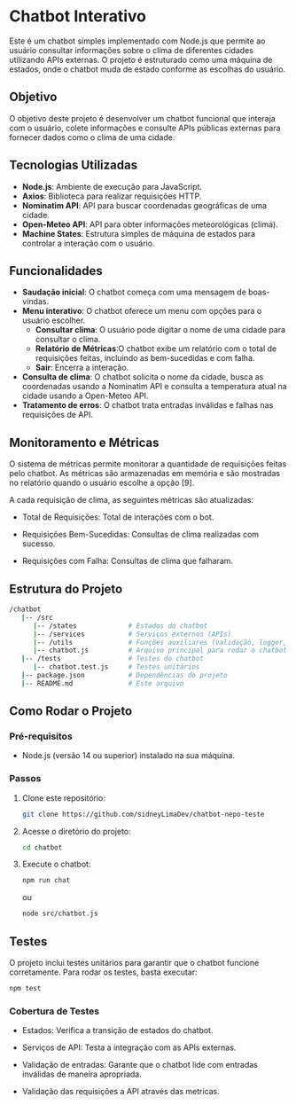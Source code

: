 # Chatbot Interativo

Este é um chatbot simples implementado com Node.js que permite ao usuário consultar informações sobre o clima de diferentes cidades utilizando APIs externas. O projeto é estruturado como uma máquina de estados, onde o chatbot muda de estado conforme as escolhas do usuário.

## Objetivo

O objetivo deste projeto é desenvolver um chatbot funcional que interaja com o usuário, colete informações e consulte APIs públicas externas para fornecer dados como o clima de uma cidade.

## Tecnologias Utilizadas

- **Node.js**: Ambiente de execução para JavaScript.
- **Axios**: Biblioteca para realizar requisições HTTP.
- **Nominatim API**: API para buscar coordenadas geográficas de uma cidade.
- **Open-Meteo API**: API para obter informações meteorológicas (clima).
- **Machine States**: Estrutura simples de máquina de estados para controlar a interação com o usuário.

## Funcionalidades

- **Saudação inicial**: O chatbot começa com uma mensagem de boas-vindas.
- **Menu interativo**: O chatbot oferece um menu com opções para o usuário escolher.
  - **Consultar clima**: O usuário pode digitar o nome de uma cidade para consultar o clima.
  - **Relatório de Métricas**:O chatbot exibe um relatório com o total de requisições feitas, incluindo as bem-sucedidas e com falha.
  - **Sair**: Encerra a interação.
- **Consulta de clima**: O chatbot solicita o nome da cidade, busca as coordenadas usando a Nominatim API e consulta a temperatura atual na cidade usando a Open-Meteo API.
- **Tratamento de erros**: O chatbot trata entradas inválidas e falhas nas requisições de API.

## Monitoramento e Métricas
O sistema de métricas permite monitorar a quantidade de requisições feitas pelo chatbot. As métricas são armazenadas em memória e são mostradas no relatório quando o usuário escolhe a opção [9].

A cada requisição de clima, as seguintes métricas são atualizadas:

- Total de Requisições: Total de interações com o bot.

- Requisições Bem-Sucedidas: Consultas de clima realizadas com sucesso.

- Requisições com Falha: Consultas de clima que falharam.

## Estrutura do Projeto
```bash
/chatbot
   |-- /src
      |-- /states             # Estados do chatbot
      |-- /services           # Serviços externos (APIs)
      |-- /utils              # Funções auxiliares (validação, logger, metrics)
      |-- chatbot.js          # Arquivo principal para rodar o chatbot
   |-- /tests                 # Testes do chatbot
      |-- chatbot.test.js     # Testes unitários
   |-- package.json           # Dependências do projeto
   |-- README.md              # Este arquivo
``` 

## Como Rodar o Projeto

### Pré-requisitos

- Node.js (versão 14 ou superior) instalado na sua máquina.

### Passos

1. Clone este repositório:
   ```bash
   git clone https://github.com/sidneyLimaDev/chatbot-nepo-teste
   ```
2. Acesse o diretório do projeto:
   ```bash
   cd chatbot
   ```
3. Execute o chatbot:
   ```bash
   npm run chat
   ```
   ou
   ```bash
   node src/chatbot.js
   ```


## Testes
O projeto inclui testes unitários para garantir que o chatbot funcione corretamente. Para rodar os testes, basta executar:
```bash
npm test
```
### Cobertura de Testes
- Estados: Verifica a transição de estados do chatbot.

- Serviços de API: Testa a integração com as APIs externas.

- Validação de entradas: Garante que o chatbot lide com entradas inválidas de maneira apropriada.

- Validação das requisições a API através das metricas.